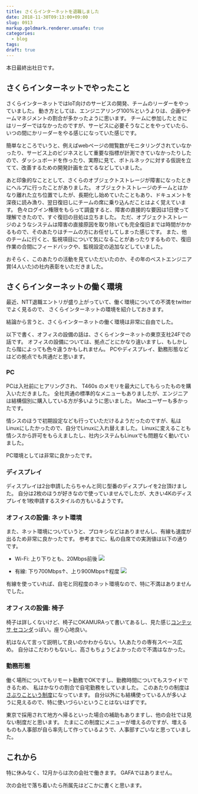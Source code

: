 ```yaml
---
title: さくらインターネットを退職しました
date: 2018-11-30T09:13:00+09:00
slug: 0913
markup.goldmark.renderer.unsafe: true
categories:
  - blog
tags:
draft: true
---
```



本日最終出社日です。

## さくらインターネットでやったこと

さくらインターネットではIoT向けのサービスの開発、チームのリーダーをやっていました。
動き方としては、エンジニアリング100%というよりは、企画やチームマネジメントの割合が多かったように思います。
チームに参加したときにはリーダーではなかったのですが、サービスに必要そうなことをやっていたら、いつの間にかリーダーをやる感じになっていた感じです。

簡単なところでいうと、例えばwebページの閲覧数がモニタリングされていなかったり、サービス上のビジネスとして重要な指標が計測できていなかったりしたので、ダッシュボードを作ったり、実際に見て、ボトルネックに対する仮説を立てて、改善するための開発計画を立てるなどしていました。

あと印象的なこととして、さくらのオブジェクトストレージが障害になったときにヘルプに行ったことがありました。
オブジェクトストレージのチームとはかなり離れた立ち位置でしたが、長期化し始めていたこともあり、ドキュメントを深夜に読み漁り、翌日復旧しにチームの席に乗り込んだことはよく覚えています。
色々ログイン権限をもらって調査すると、障害の直接的な要因は1日使って理解できたので、すぐ復旧の目処は立ちました。
ただ、オブジェクトストレージのようなシステムは障害の直接原因を取り除いても完全復旧までは時間がかかるもので、そのあたりはチームの方にお任せしてしまった感じです。
また、他のチームに行くと、監視項目について気になることがあったりするもので、復旧作業の合間にフィードバックや、監視設定の追加などしていました。

おそらく、このあたりの活動を見ていただいたのか、その年のベストエンジニア賞(4人いた)の社内表彰をいただきました。

## さくらインターネットの働く環境

最近、NTT退職エントリが盛り上がっていて、働く環境についての不満をtwitterでよく見るので、
さくらインターネットの環境を紹介しておきます。

結論から言うと、さくらインターネットの働く環境は非常に自由でした。

以下で書く、オフィスの設備の話は、さくらインターネットの東京支社24Fでの話です。
オフィスの設備については、拠点ごとにかなり違いますし、もしかしたら階によっても色々違うかもしれません。
PCやディスプレイ、勤務形態などはどの拠点でも共通だと思います。

### PC

PCは入社前にヒアリングされ、 T460s のメモリを最大にしてもらったものを購入いただきました。
全社共通の標準的なメニューもありましたが、エンジニアは結構個別に購入している方が多いように思いました。
Macユーザーも多かったです。

情シスのほうで初期設定なども行っていただけるようだったのですが、私はLinuxにしたかったので、自分でLinuxに入れ替えました。
Linuxに変えることも情シスから許可をもらえましたし、社内システムもLinuxでも問題なく動いていました。

PC環境としては非常に良かったです。

### ディスプレイ

ディスプレイは2台申請したらちゃんと同じ型番のディスプレイを2台頂けました。
自分は2枚のほうが好きなので使っていませんでしたが、大きい4Kのディスプレイを1枚申請するスタイルの方もいるようです。

### オフィスの設備: ネット環境

また、ネット環境についていうと、プロキシなどはありませんし、有線も速度が出るため非常に良かったです。
参考までに、私の自席での実測値は以下の通りです。

* Wi-Fi: 上り下りとも、20Mbps前後
<a href="http://www.speedtest.net/result/7841002788"><img src="http://www.speedtest.net/result/7841002788.png"/></a>

* 有線: 下り700Mbps↑、上り900Mbps↑程度
<a href="http://www.speedtest.net/result/7840998396"><img src="http://www.speedtest.net/result/7840998396.png"/></a>

有線を使っていれば、自宅と同程度のネット環境なので、特に不満はありませんでした。

### オフィスの設備: 椅子

椅子は詳しくないけど、椅子にOKAMURAって書いてあるし、見た感じ[コンテッサ セコンダ](http://www.okamura.co.jp/product/seating/contessa_seconda/)っぽい。座り心地良い。

机はなんて言って説明して良いのかわからない。1人あたりの専有スペース広め。
自分はこだわりもないし、高さもちょうどよかったので不満はなかった。

### 勤務形態

働く場所についてもリモート勤務でOKですし、勤務時間についてもスライドできるため、
私はかなりの割合で自宅勤務をしていました。
このあたりの制度は[さぶりこという制度](https://www.sakura.ad.jp/corporate/corp/sabulico/)になっています。
自分以外にも結構使っている人が多いように見えるので、特に使いづらいということはないはずです。

東京で採用されて地方へ帰るといった場合の補助もありますし、他の会社では見ない制度だと思います。
たまにこの制度にメニューが増えるのですが、増えるものも人事部が自ら率先して作っているようで、人事部すごいなと思っていました。

## これから

特に休みなく、12月からは次の会社で働きます。
GAFAではありません。

次の会社で落ち着いたら所属先はどこかに書くと思います。
